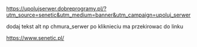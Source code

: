 https://upolujserwer.dobreprogramy.pl/?utm_source=senetic&utm_medium=banner&utm_campaign=upoluj_serwer

dodaj tekst alt np chmura_serwer
po kliknieciu ma przekirowac do linku

https://www.senetic.pl/
